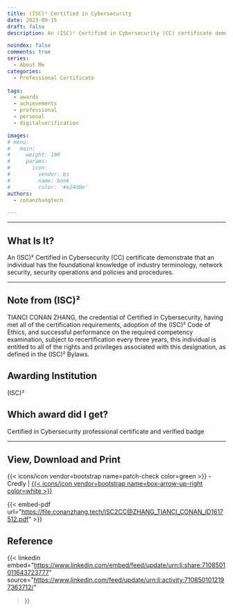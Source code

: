 ```yaml
---
title: (ISC)² Certified in Cybersecurity
date: 2023-09-15
draft: false
description: An (ISC)² Certified in Cybersecurity (CC) certificate demonstrate that an individual has the foundational knowledge of industry terminology, network security, security operations and policies and procedures.

noindex: false
comments: true
series:
  - About Me
categories:
  - Professional Certificate
  
tags:
  - awards
  - achievements
  - professional
  - personal
  - digitalverification

images:
# menu:
#   main:
#     weight: 100
#     params:
#       icon:
#         vendor: bs
#         name: book
#         color: '#e24d0e'
authors:
  - conanzhangtech

---
```


---
## What Is It?

An (ISC)² Certified in Cybersecurity (CC) certificate demonstrate that an individual has the foundational knowledge of industry terminology, network security, security operations and policies and procedures.

---

## Note from (ISC)²

TIANCI CONAN ZHANG, the credential of Certified in Cybersecurity, having met all of the certification requirements, adoption of the (ISC)² Code of Ethics, and successful performance on the required competency examination, subject to recertification every three years, this individual is entitled to all of the rights and privileges associated with this designation, as defined in the (ISC)² Bylaws.

## Awarding Institution

(ISC)²

## Which award did I get?

Certified in Cybersecurity professional certificate and verified badge


<hr>

## View, Download and Print
{{< icons/icon vendor=bootstrap name=patch-check color=green >}} - Credly | [{{< icons/icon vendor=bootstrap name=box-arrow-up-right color=white >}}](https://www.credly.com/badges/7e9ce762-1eca-4787-9cff-6639c91cd3c6/public_url)

{{< embed-pdf url="https://file.conanzhang.tech/ISC2CC@ZHANG_TIANCI_CONAN_ID1617512.pdf" >}}
## Reference



{{< linkedin 
embed="https://www.linkedin.com/embed/feed/update/urn:li:share:7108501011643723777" 
source="https://www.linkedin.com/feed/update/urn:li:activity:7108501012197363712/" 
>}}

<br><br>
